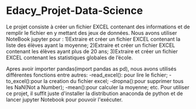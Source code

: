 # Edacy_Projet-Data-Science
Le projet consiste à créer un fichier EXCEL contenant des informations et de remplir le fichier en y mettant des jeux de données.
Nous avons utiliser NoteBook jupyter pour :
        1)Extraire et créer un fichier EXCEL contenant la liste des élèves ayant la moyenne;
        2)Extraire et créer un fichier EXCEL contenant les élèves ayant plus de 20 ans;
        3)Extraire et créer un fichier EXCEL contenant les statistiques globales de l’école.
        
Apres avoir importer pandas(import pandas as pd), nous avons utilisés différentes fonctions entre autres: 
-read_excel(): pour lire le fichier;
-to_excel():pour la creation du fichier excel;
-dropna():pour supprimer tous les NaN(Not a Number);
-mean():pour calculer la moyenne;
etc.
Pour utiliser ce projet, il suffit juste d'installer la distribution anaconda de python et de lancer jupyter Notebook pour pouvoir l'exécuter.  
